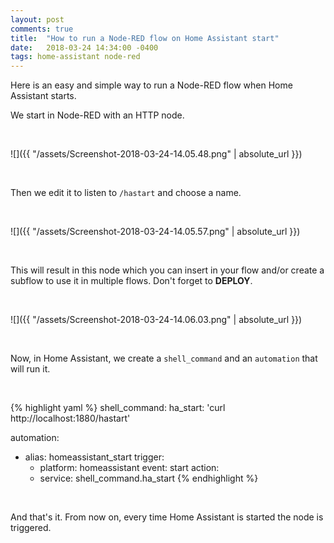 ```yaml
---
layout: post
comments: true
title:  "How to run a Node-RED flow on Home Assistant start"
date:   2018-03-24 14:34:00 -0400
tags: home-assistant node-red
---
```


Here is an easy and simple way to run a Node-RED flow when Home Assistant starts.

We start in Node-RED with an HTTP node.

<br />

![]({{ "/assets/Screenshot-2018-03-24-14.05.48.png" | absolute_url }})

<br />

Then we edit it to listen to `/hastart` and choose a name.

<br />

![]({{ "/assets/Screenshot-2018-03-24-14.05.57.png" | absolute_url }})

<br />

This will result in this node which you can insert in your flow and/or create a subflow to use it in multiple flows. Don't forget to **DEPLOY**.

<br />

![]({{ "/assets/Screenshot-2018-03-24-14.06.03.png" | absolute_url }})

<br />

Now, in Home Assistant, we create a `shell_command` and an `automation` that will run it.

<br />

{% highlight yaml %}
shell_command:
  ha_start: 'curl http://localhost:1880/hastart'

automation:
  - alias: homeassistant_start
    trigger:
      - platform: homeassistant
        event: start
    action:
      - service: shell_command.ha_start
{% endhighlight %}

<br />

And that's it. From now on, every time Home Assistant is started the node is triggered.